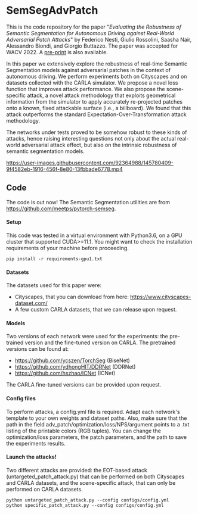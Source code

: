 # SemSegAdvPatch
This is the code repository for the paper "*Evaluating the Robustness of Semantic Segmentation for Autonomous Driving against Real-World Adversarial Patch Attacks*" by Federico Nesti, Giulio Rossolini, Saasha Nair, Alessandro Biondi, and Giorgio Buttazzo. The paper was accepted for WACV 2022. A [pre-print](https://arxiv.org/abs/2108.06179) is also available.

In this paper we extensively explore the robustness of real-time Semantic Segmentation models against adversarial patches in the context of autonomous driving. We perform experiments both on Cityscapes and on datasets collected with the CARLA simulator.
We propose a novel loss function that improves attack performance. We also propose the scene-specific attack, a novel attack methodology that exploits geometrical information from the simulator to apply accurately re-projected patches onto a known, fixed attackable surface (i.e., a billboard). We found that this attack outperforms the standard Expectation-Over-Transformation attack methodology.

The networks under tests proved to be somehow robust to these kinds of attacks, hence raising interesting questions not only about the actual real-world adversarial attack effect, but also on the intrinsic robustness of semantic segmentation models.



https://user-images.githubusercontent.com/92364988/145780409-9f4582eb-1916-456f-8e80-13fbbade6778.mp4




## Code
The code is out now!
The Semantic Segmentation utilities are from https://github.com/meetps/pytorch-semseg.

#### Setup
This code was tested in a virtual environment with Python3.6, on a GPU cluster that supported CUDA>=11.1. 
You might want to check the installation requirements of your machine before proceeding.
```
pip install -r requirements-gpu1.txt
```

#### Datasets
The datasets used for this paper were:
* Cityscapes, that you can download from here: https://www.cityscapes-dataset.com/
* A few custom CARLA datasets, that we can release upon request.

#### Models
Two versions of each network were used for the experiments: the pre-trained version and the fine-tuned version on CARLA. 
The pretrained versions can be found at:
- https://github.com/ycszen/TorchSeg (BiseNet)
- https://github.com/ydhongHIT/DDRNet (DDRNet)
- https://github.com/hszhao/ICNet (ICNet)

The CARLA fine-tuned versions can be provided upon request.

#### Config files
To perform attacks, a config.yml file is required. Adapt each network's template to your own weights and dataset paths.
Also, make sure that the path in the field adv_patch/optimization/loss/NPS/argument points to a .txt listing of the printable colors (RGB tuples).
You can change the optimization/loss parameters, the patch parameters, and the path to save the experiments results.

#### Launch the attacks!
Two different attacks are provided: the EOT-based attack (untargeted_patch_attack.py) that can be performed on both Cityscapes and CARLA datasets, and the scene-specific attack, that can only be performed on CARLA datasets.
```
python untargeted_patch_attack.py --config configs/config.yml
python specific_patch_attack.py --config configs/config.yml
```


